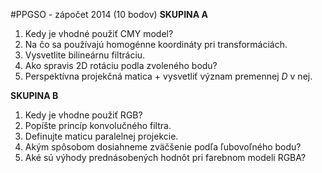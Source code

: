 #PPGSO - zápočet 2014 (10 bodov)
**SKUPINA A**

1. Kedy je vhodné použiť CMY model?
2. Na čo sa používajú homogénne koordináty pri transformáciách.
3. Vysvetlite bilineárnu filtráciu.
4. Ako spravis 2D rotáciu podla zvoleného bodu?
5. Perspektívna projekčná matica + vysvetliť význam premennej *D* v nej.

**SKUPINA B**

1. Kedy je vhodne použiť RGB?
2. Popíšte princíp konvolučného filtra.
3. Definujte maticu paralelnej projekcie.
4. Akým spôsobom dosiahneme zväčšenie podľa ľubovoľného bodu?
5. Aké sú výhody prednásobených hodnôt pri farebnom modeli RGBA?
